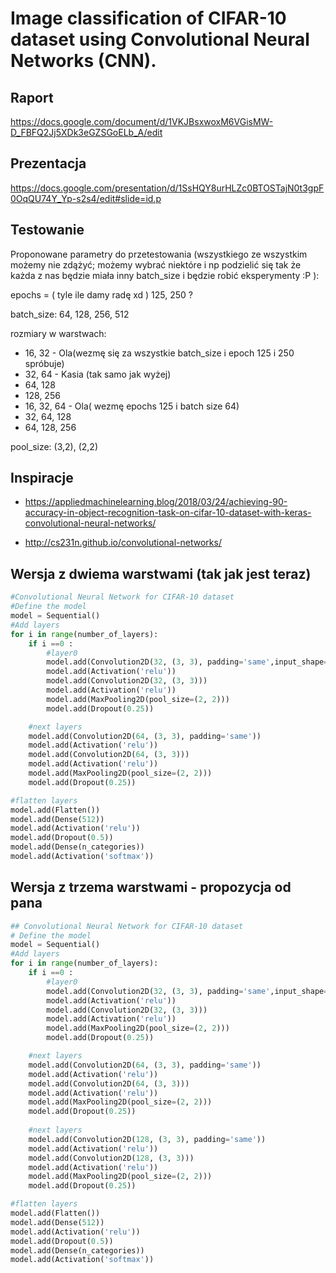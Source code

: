 # Image classification of CIFAR-10 dataset using Convolutional Neural Networks (CNN).

## Raport
https://docs.google.com/document/d/1VKJBsxwoxM6VGisMW-D_FBFQ2Jj5XDk3eGZSGoELb_A/edit


## Prezentacja
https://docs.google.com/presentation/d/1SsHQY8urHLZc0BTOSTajN0t3gpF0OqQU74Y_Yp-s2s4/edit#slide=id.p


## Testowanie

Proponowane parametry do przetestowania (wszystkiego ze wszystkim możemy nie zdążyć; możemy wybrać niektóre 
i np podzielić się tak że każda z nas będzie miała inny batch_size i będzie robić eksperymenty :P ):

epochs = ( tyle ile damy radę xd ) 125, 250 ?

batch_size: 64, 128, 256, 512

rozmiary w warstwach:
- 16, 32 - Ola(wezmę się za wszystkie batch_size i epoch 125 i 250 spróbuje)
- 32, 64 - Kasia (tak samo jak wyżej)
- 64, 128
- 128, 256
- 16, 32, 64 - Ola( wezmę epochs 125 i batch size 64)
- 32, 64, 128
- 64, 128, 256 

pool_size: (3,2), (2,2)


## Inspiracje

* https://appliedmachinelearning.blog/2018/03/24/achieving-90-accuracy-in-object-recognition-task-on-cifar-10-dataset-with-keras-convolutional-neural-networks/

* http://cs231n.github.io/convolutional-networks/



## Wersja z dwiema warstwami (tak jak jest teraz)
```python
#Convolutional Neural Network for CIFAR-10 dataset
#Define the model
model = Sequential()
#Add layers
for i in range(number_of_layers):
    if i ==0 :
        #layer0
        model.add(Convolution2D(32, (3, 3), padding='same',input_shape=x_train.shape[1:]))
        model.add(Activation('relu'))
        model.add(Convolution2D(32, (3, 3)))
        model.add(Activation('relu'))
        model.add(MaxPooling2D(pool_size=(2, 2)))
        model.add(Dropout(0.25))

    #next layers
    model.add(Convolution2D(64, (3, 3), padding='same'))
    model.add(Activation('relu'))
    model.add(Convolution2D(64, (3, 3)))
    model.add(Activation('relu'))
    model.add(MaxPooling2D(pool_size=(2, 2)))
    model.add(Dropout(0.25))

#flatten layers
model.add(Flatten())
model.add(Dense(512))
model.add(Activation('relu'))
model.add(Dropout(0.5))
model.add(Dense(n_categories))
model.add(Activation('softmax'))
```

## Wersja z trzema warstwami - propozycja od pana 
```python
## Convolutional Neural Network for CIFAR-10 dataset
# Define the model
model = Sequential()
#Add layers
for i in range(number_of_layers):
    if i ==0 :
        #layer0
        model.add(Convolution2D(32, (3, 3), padding='same',input_shape=x_train.shape[1:]))
        model.add(Activation('relu'))
        model.add(Convolution2D(32, (3, 3)))
        model.add(Activation('relu'))
        model.add(MaxPooling2D(pool_size=(2, 2)))
        model.add(Dropout(0.25))

    #next layers
    model.add(Convolution2D(64, (3, 3), padding='same'))
    model.add(Activation('relu'))
    model.add(Convolution2D(64, (3, 3)))
    model.add(Activation('relu'))
    model.add(MaxPooling2D(pool_size=(2, 2)))
    model.add(Dropout(0.25))
    
    #next layers
    model.add(Convolution2D(128, (3, 3), padding='same'))
    model.add(Activation('relu'))
    model.add(Convolution2D(128, (3, 3)))
    model.add(Activation('relu'))
    model.add(MaxPooling2D(pool_size=(2, 2)))
    model.add(Dropout(0.25))

#flatten layers
model.add(Flatten())
model.add(Dense(512))
model.add(Activation('relu'))
model.add(Dropout(0.5))
model.add(Dense(n_categories))
model.add(Activation('softmax'))
```

